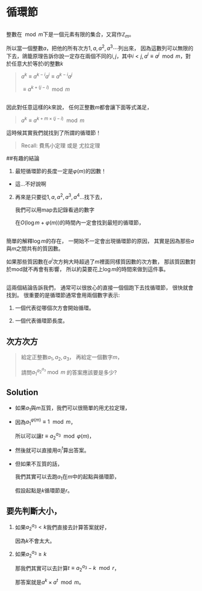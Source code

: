 # 循環節

##
整數在$\mod{m}$下是一個元素有限的集合，又寫作$\mathbb{Z}_m$。

所以當一個整數$a$，把他的所有次方$1, a, a^2, a^3 \cdots$列出來，
因為這數列可以無限的下去，鴿籠原理告訴你說一定存在兩個不同的$i,j$，其中$i<j, a^i \equiv a^j \mod{m}$，對於任意大於等於$i$的整數$k$

> $a^k \equiv a^{k-i}a^{i} \equiv a^{k-i}a^{j}$
>
> $\equiv a^{k +(j-i)} \mod{m}$

##
因此對任意這樣的$k$來說，
任何正整數$m$都會讓下面等式滿足，

> $a^{k} \equiv a^{k+ m\times(j-i)} \mod{m}$

這時候其實我們就找到了所謂的循環節！

> Recall: 費馬小定理 或是 尤拉定理

##有趣的結論

1. 最短循環節的長度一定是$\varphi(m)$的因數！

- 這...不好說啊

2. 再來是只要從$1, a, a^2, a^3, a^4...$找下去，

	我們可以用map去記錄看過的數字

	在$O(\log{m} +\varphi(m))$的時間內一定會找到最短的循環節，

##
簡單的解釋$\log{m}$的存在，
一開始不一定會出現循環節的原因，
其實是因為那些$a$與$m$之間共有的質因數。

如果那些質因數在$a^i$次方夠大時超過了$m$裡面同樣質因數的次方數，
那該質因數對於mod就不再會有影響，
所以約莫要花上$\log{m}$的時間來做到這件事。


##
這兩個結論告訴我們，
通常可以很放心的直接一個個跑下去找循環節，
很快就會找到。
很重要的是循環節通常會用兩個數字表示:

1. 一個代表從哪個次方會開始循環。

2. 一個代表循環節長度。

## 次方次方

> 給定正整數$a_1, a_2 ,a_3$，
> 再給定一個數字$m$，
> 
> 請問$a_1^{a_2^{a_3}} \bmod{m}$ 的答案應該要是多少?



## Solution

- 如果$a_1$與$m$互質，我們可以很簡單的用尤拉定理，
- 因為${a_1}^{\varphi(m)}\equiv 1 \mod{m}$，

	所以可以讓$t\equiv{a_2}^{a_3} \mod{\varphi(m)}$，

- 然後就可以直接用${a_i}^t$算出答案。

- 但如果不互質的話，

	我們其實可以去跑$a_1$在$m$中的起點與循環節，

	假設起點是$k$循環節是$r$。


## 要先判斷大小，

1. 如果${a_2}^{a_3}<k$我們直接去計算答案就好，

	因為$k$不會太大。

2. 如果${a_2}^{a_3} \ge k$

	那我們其實可以去計算$t \equiv {a_2}^{a_3}-k \mod{r}$，

	那答案就是$a^k \times a^t \mod{m}$。
